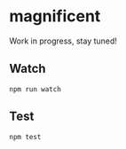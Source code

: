 magnificent
===================

Work in progress, stay tuned!

## Watch

```
npm run watch
```

## Test

```
npm test
```
